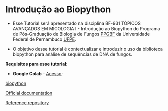 # Introdução ao Biopython

- Esse Tutorial será apresentado na disciplina BF-931 TÓPICOS AVANÇADOS EM MICOLOGIA I - Introdução ao Biopython do Programa de Pós-Graduação de Biologia de Fungos [PPGBF](https://www.ufpe.br/ppgbf) da Universidade Federal de Pernambuco [UFPE](https://www.ufpe.br/). 

- O objetivo desse tutorial é contextualizar e introduzir o uso da biblioteca biopython para análise de sequências de DNA de fungos.


**Requisitos para esse tutorial:** 

- **Google Colab** - [Acesso](https://colab.research.google.com/?utm_source=scs-index); 

[biopython](https://biopython.org/)

[Official documentation](http://biopython.org/DIST/docs/tutorial/Tutorial.pdf)

[Reference repository](https://github.com/pamellabiotec/Tutorial_Desvendando_o_codigo_genetico_com_biopython.git)

